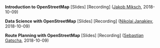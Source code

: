 **Introduction to OpenStreetMap** [Slides] [Recording] ([Jakob Miksch](http://jakobmiksch.eu/), 2018-10-09)

**Data Science with OpenStreetMap** [Slides] [Recording] ([Nikolai Janakiev](https://janakiev.com/), 2018-10-09)

**Route Planning with OpenStreetMap** [Slides] [Recording] ([Sebastian Gatscha](https://www.trafficon.eu/unternehmen/), 2018-10-09)
